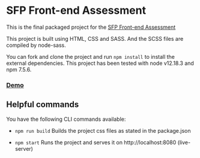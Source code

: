 # SFP Front-end Assessment
This is the final packaged project for the [SFP Front-end Assessment](https://github.com/SFP/frontend-assessment)

This project is built using HTML, CSS and SASS. And the SCSS files are compiled by node-sass.

You can fork and clone the project and run `npm install` to install the external dependencies.
This project has been tested with node v12.18.3 and npm 7.5.6.


### [Demo](https://papiyinks.github.io/sfp-front-end-test-solution)

## Helpful commands

You have the following CLI commands available:

- `npm run build` Builds the project css files as stated in the package.json

- `npm start` Runs the project and serves it on http://localhost:8080 (live-server)
